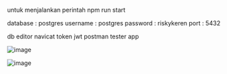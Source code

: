 untuk menjalankan perintah npm run start

database : postgres
username : postgres
password : riskykeren
port : 5432

db editor navicat 
token jwt
postman tester app



![image](https://github.com/user-attachments/assets/31e0507a-0e20-48c1-8162-bb578369ff78)

![image](https://github.com/user-attachments/assets/52a418b0-a358-4d94-bc8e-81a02ad29d1f)
